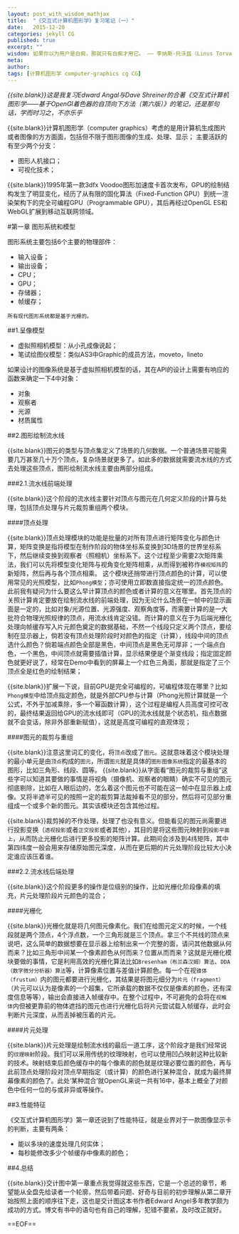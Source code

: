 ```yaml
---
layout: post_with_wisdom_mathjax
title:  "《交互式计算机图形学》复习笔记（一）"
date:   2015-12-20
categories: jekyll CG
published: true
excerpt: ""
wisdom: 如果你以为用户是白痴，那就只有白痴才用它。 —— 李纳斯·托沃兹（Linus Torvalds），LINUX之父
meta: 
author: 
tags: [计算机图形学 computer-graphics cg CG]
---
```


*{{site.blank}}这是我复习Edward Angal与Dave Shreiner的合著《交互式计算机图形学——基于OpenGl着色器的自顶向下方法（第六版）》的笔记，还是那句话，学而时习之，不亦乐乎*

{{site.blank}}计算机图形学（computer graphics）考虑的是用计算机生成图片或者图像的方方面面，包括但不限于图形图像的生成、处理、显示；
主要活跃的有至少两个分支：

* 图形人机接口；
* 可视化技术；

{{site.blank}}1995年第一款3dfx Voodoo图形加速度卡首次发布，GPU的绘制结构发生了明显变化，经历了从有限的固化算法（Fixed-Function GPU）到统一渲染架构下的完全可编程GPU（Programmable GPU），其后再经过OpenGL ES和WebGL扩展到移动互联网领域。

#第一章 图形系统和模型

图形系统主要包括6个主要的物理部件：

* 输入设备；
* 输出设备；
* CPU；
* GPU；
* 存储器；
* 帧缓存；

`所有现代图形系统都是基于光栅的。`

##1.呈像模型

* 虚拟照相机模型：从小孔成像说起；
* 笔试绘图仪模型：类似AS3中Graphic的成员方法，moveto，lineto

如果设计的图像系统是基于虚拟照相机模型的话，其在API的设计上需要有响应的函数来确定一下4中对象：

* 对象
* 观察者
* 光源
* 材质属性

##2.图形绘制流水线

{{site.blank}}图元的类型与顶点集定义了场景的几何数据。一个普通场景可能需要几万甚至几十万个顶点，复杂场景就更多了。如此多的数据就需要流水线的方式去处理这些顶点，图形绘制流水线主要由两部分组成。

###2.1.流水线前端处理

{{site.blank}}这个阶段的流水线主要针对顶点与图元在几何定义阶段的计算与处理，包括顶点处理与片元裁剪重组两个模块。

####顶点处理

{{site.blank}}顶点处理模块的功能是批量的对所有顶点进行矩阵变化与颜色计算，矩阵变换是指将模型在制作阶段的物体坐标系变换到3D场景的世界坐标系下，然后继续变换到观察者（照相机）坐标系下。这个过程至少需要2次矩阵乘法，我们可以先将模型变化矩阵与视角变化矩阵相乘，从而得到被称作`模视矩阵`的新矩阵，然后再与各个顶点相乘。
这个模块还捎带进行顶点颜色的计算，可以使用常见的光照模型，比如`Phong模型`；亦可使用立即数直接指定统一的顶点颜色。此前我有疑问为什么要这么早计算顶点的颜色或者计算的意义在哪里。首先顶点的关照计算肯定要放在绘制流水线的前端处理，因为无论什么场景在一帧中的显示画面是一定的，比如对象/光源位置、光源强度、观察角度等，而需要计算的是一大批符合物理光照规律的顶点，用流水线肯定没错。而计算的意义在于为后端光栅化处理向帧缓存写入片元颜色奠定的数据基础，不然一个线段只定义两个顶点，要绘制在显示器上，倘若没有顶点处理阶段时对颜色的指定（计算），线段中间的顶点选什么颜色？倘若端点颜色全部是黑色，中间顶点是黑色无可厚非；一个端点白色，一个黑色，中间顶点就需要插值计算，显示结果便是个渐变线段；指定固定颜色就更好说了，经常在Demo中看到的屏幕上一个红色三角面，那就是指定了三个顶点全是红色的绘制结果；

{{site.blank}}扩展一下说，目前GPU是完全可编程的，可编程体现在哪里？比如`Phong模型`中给顶点指定颜色，就是外部CPU参与计算（Phong光照计算就是一个公式，不外乎加减乘除，多一个幂函数计算），这个过程是编程人员高度可控可改的，最终结果返回给GPU的流水线即可（GPU的流水线就是个状态机，指点数据就不会变话，除非外部重新赋值），这就是高度可编程的直观体现；

####图元的裁剪与重组

{{site.blank}}注意这里词汇的变化，将`顶点`改成了`图元`。这就意味着这个模块处理的最小单元是由`顶点`构成的`图元`，所谓`图元`就是具体的`图形图像系统`指定的最基本的图形，比如三角形、线段、圆等。
{{site.blank}}从字面看“图元的裁剪与重组”这些字可以知道其要做的事情是将视角（摄像机、观察者的眼睛）确实不可见的图元彻底剔除，比如在人眼后边的，怎么着这个图元也不可能在这一帧中在显示器上成像。又将半遮半可见的按照一定的裁剪算法裁掉看不见的部分，然后将可见部分重组成一个或多个新的图元。其实该模块还包含其他过程。

{{site.blank}}裁剪掉的不作处理，处理了也没有意义。但能看见的图元尚需要进行投影变换（`透视投影`或者`正交投影`或者其他），其目的是将这些图元映射到`投影平面上`，从而防止光栅化后进行更多投影的矩阵计算。此期间会涉及到4纬矩阵，其中第四纬度一般会用来存储原始图元深度，从而在更后期的片元处理阶段比较大小决定谁应该压着谁。

###2.2.流水线后端处理

{{site.blank}}这个阶段更多的操作是位级别的操作，比如光栅化阶段像素的填充，片元处理阶段片元颜色的混合；

####光栅化

{{site.blank}}光栅化就是将几何图元像素化。我们在给图元定义的时候，一个线段就是两个顶点，4个浮点数，一个三角形就是三个顶点。拿三个不共线的顶点来说吧，这么简单的数据想要在显示器上绘制出来一个完整的面，请问其他数据从何而来？比如三角形中间某一个像素颜色从何而来？位置从而而来？这就是光栅化模块要做的事情，它是利用高效的光栅化算法比如`Bresenham（布兰森汉姆）算法`、`DDA（数字微分分析器）算法`等，计算像素位置与差值计算颜色。每一个在视`锥体（frustum）`内的图元都要进行光栅化，其结果是将图元细分为`片元（fragment）`（片元可以认为是像素的一个超集，它所承载的数据不仅仅是像素的颜色，还有深度信息等等），输出会直接进入帧缓存中。在整个过程中，不可避免的会将在`视椎体`内但被更靠前的物体遮挡的图元也进行光栅化后将片元尝试载入帧缓存，此时会判断片元深度，从而丢掉被压着的片元。

####片元处理

{{site.blank}}片元处理是绘制流水线的最后一道工序，这个阶段才是我们经常说的`纹理映射`阶段。我们可以采用传统的纹理映射，也可以使用凹凸映射这种比较新的技术。映射结束后颜色缓存中的每个像素的颜色就是纹理必要位置的颜色，再与此前顶点处理阶段对顶点早期指定（或计算）的颜色进行某种混合，就成为最终屏幕像素的颜色了。此处‘某种混合’就OpenGL来说一共有16中，基本上概全了对颜色中任何一位的与或非异或等操作。

##3.性能特征

《交互式计算机图形学》第一章还说到了性能特征，就是业界对于一款图像显示卡的判断，主要有两条：

* 能以多块的速度处理几何实体；
* 每秒能修改多少个帧缓存中像素的颜色；

##4.总结

{{site.blank}}交计图中第一章重点我觉得就这些东西，它是一个总述的章节，希望能从全盘先给读者一个轮廓，然后带着问题、好奇与目前的初步理解从第二章开始按照上面的顺序往下走，这也是交计图这本书作者Edward Angel多年教学颇为成功的方式。博文有书中的语句也有自己的理解，犯错不要紧，及时改正就好。
 





















[qicifangchen_baidu]:http://baike.baidu.com/link?url=XI8RIoMTxQa7NY8MYqHNJhLU7fpd8yDVvS1f8bGWQAQ2cZ1vOmDmq3HuvoxfbvBHfqxLRSTmuu0GbPMdmlz7na
==EOF==

